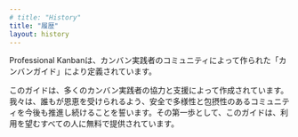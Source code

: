 ```yaml
---
# title: "History"
title: "履歴"
layout: history
---
```


<!-- Professional Kanban is defined completely in the Kanban Guide that was created by a community of Kanban practitioners. -->
Professional Kanbanは、カンバン実践者のコミュニティによって作られた「カンバンガイド」により定義されています。

<!-- This guide was (is) developed with the help and support of many Kanban practioners. It is our pledge that we will continue to promote a safe, diverse, and inclusive community so that all who participate can benefit. As a starting point to that end, this guide is offered free to anyone who wishes to use it. -->

このガイドは、多くのカンバン実践者の協力と支援によって作成されています。我々は、誰もが恩恵を受けられるよう、安全で多様性と包摂性のあるコミュニティを今後も推進し続けることを誓います。その第一歩として、このガイドは、利用を望むすべての人に無料で提供されています。